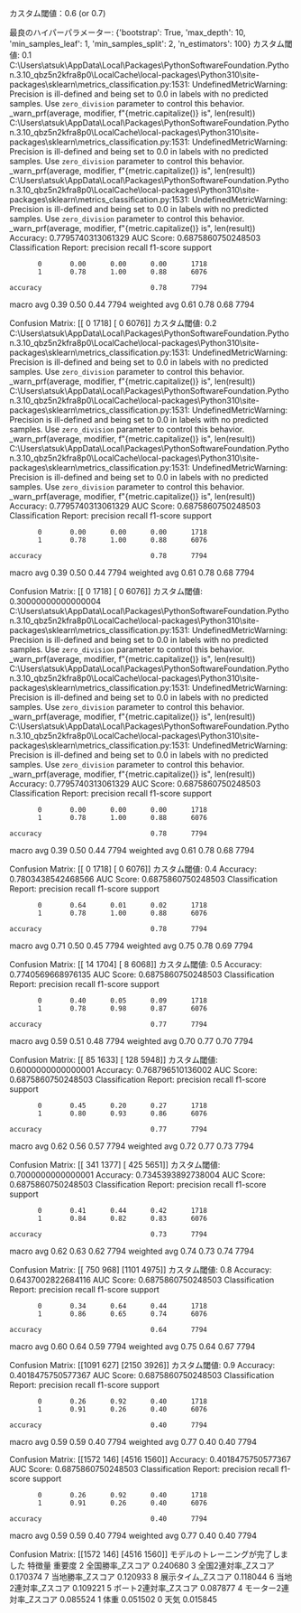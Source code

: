 カスタム閾値：0.6 (or 0.7)


最良のハイパーパラメーター: {'bootstrap': True, 'max_depth': 10, 'min_samples_leaf': 1, 'min_samples_split': 2, 'n_estimators': 100}
カスタム閾値: 0.1
C:\Users\atsuk\AppData\Local\Packages\PythonSoftwareFoundation.Python.3.10_qbz5n2kfra8p0\LocalCache\local-packages\Python310\site-packages\sklearn\metrics\_classification.py:1531: UndefinedMetricWarning: Precision is ill-defined and being set to 0.0 in labels with no predicted samples. Use `zero_division` parameter to control this behavior.
  _warn_prf(average, modifier, f"{metric.capitalize()} is", len(result))
C:\Users\atsuk\AppData\Local\Packages\PythonSoftwareFoundation.Python.3.10_qbz5n2kfra8p0\LocalCache\local-packages\Python310\site-packages\sklearn\metrics\_classification.py:1531: UndefinedMetricWarning: Precision is ill-defined and being set to 0.0 in labels with no predicted samples. Use `zero_division` parameter to control this behavior.
  _warn_prf(average, modifier, f"{metric.capitalize()} is", len(result))
C:\Users\atsuk\AppData\Local\Packages\PythonSoftwareFoundation.Python.3.10_qbz5n2kfra8p0\LocalCache\local-packages\Python310\site-packages\sklearn\metrics\_classification.py:1531: UndefinedMetricWarning: Precision is ill-defined and being set to 0.0 in labels with no predicted samples. Use `zero_division` parameter to control this behavior.
  _warn_prf(average, modifier, f"{metric.capitalize()} is", len(result))
Accuracy: 0.7795740313061329
AUC Score: 0.6875860750248503
Classification Report:
              precision    recall  f1-score   support

           0       0.00      0.00      0.00      1718
           1       0.78      1.00      0.88      6076

    accuracy                           0.78      7794
   macro avg       0.39      0.50      0.44      7794
weighted avg       0.61      0.78      0.68      7794

Confusion Matrix:
[[   0 1718]
 [   0 6076]]
カスタム閾値: 0.2
C:\Users\atsuk\AppData\Local\Packages\PythonSoftwareFoundation.Python.3.10_qbz5n2kfra8p0\LocalCache\local-packages\Python310\site-packages\sklearn\metrics\_classification.py:1531: UndefinedMetricWarning: Precision is ill-defined and being set to 0.0 in labels with no predicted samples. Use `zero_division` parameter to control this behavior.
  _warn_prf(average, modifier, f"{metric.capitalize()} is", len(result))
C:\Users\atsuk\AppData\Local\Packages\PythonSoftwareFoundation.Python.3.10_qbz5n2kfra8p0\LocalCache\local-packages\Python310\site-packages\sklearn\metrics\_classification.py:1531: UndefinedMetricWarning: Precision is ill-defined and being set to 0.0 in labels with no predicted samples. Use `zero_division` parameter to control this behavior.
  _warn_prf(average, modifier, f"{metric.capitalize()} is", len(result))
C:\Users\atsuk\AppData\Local\Packages\PythonSoftwareFoundation.Python.3.10_qbz5n2kfra8p0\LocalCache\local-packages\Python310\site-packages\sklearn\metrics\_classification.py:1531: UndefinedMetricWarning: Precision is ill-defined and being set to 0.0 in labels with no predicted samples. Use `zero_division` parameter to control this behavior.
  _warn_prf(average, modifier, f"{metric.capitalize()} is", len(result))
Accuracy: 0.7795740313061329
AUC Score: 0.6875860750248503
Classification Report:
              precision    recall  f1-score   support

           0       0.00      0.00      0.00      1718
           1       0.78      1.00      0.88      6076

    accuracy                           0.78      7794
   macro avg       0.39      0.50      0.44      7794
weighted avg       0.61      0.78      0.68      7794

Confusion Matrix:
[[   0 1718]
 [   0 6076]]
カスタム閾値: 0.30000000000000004
C:\Users\atsuk\AppData\Local\Packages\PythonSoftwareFoundation.Python.3.10_qbz5n2kfra8p0\LocalCache\local-packages\Python310\site-packages\sklearn\metrics\_classification.py:1531: UndefinedMetricWarning: Precision is ill-defined and being set to 0.0 in labels with no predicted samples. Use `zero_division` parameter to control this behavior.
  _warn_prf(average, modifier, f"{metric.capitalize()} is", len(result))
C:\Users\atsuk\AppData\Local\Packages\PythonSoftwareFoundation.Python.3.10_qbz5n2kfra8p0\LocalCache\local-packages\Python310\site-packages\sklearn\metrics\_classification.py:1531: UndefinedMetricWarning: Precision is ill-defined and being set to 0.0 in labels with no predicted samples. Use `zero_division` parameter to control this behavior.
  _warn_prf(average, modifier, f"{metric.capitalize()} is", len(result))
C:\Users\atsuk\AppData\Local\Packages\PythonSoftwareFoundation.Python.3.10_qbz5n2kfra8p0\LocalCache\local-packages\Python310\site-packages\sklearn\metrics\_classification.py:1531: UndefinedMetricWarning: Precision is ill-defined and being set to 0.0 in labels with no predicted samples. Use `zero_division` parameter to control this behavior.
  _warn_prf(average, modifier, f"{metric.capitalize()} is", len(result))
Accuracy: 0.7795740313061329
AUC Score: 0.6875860750248503
Classification Report:
              precision    recall  f1-score   support

           0       0.00      0.00      0.00      1718
           1       0.78      1.00      0.88      6076

    accuracy                           0.78      7794
   macro avg       0.39      0.50      0.44      7794
weighted avg       0.61      0.78      0.68      7794

Confusion Matrix:
[[   0 1718]
 [   0 6076]]
カスタム閾値: 0.4
Accuracy: 0.7803438542468566
AUC Score: 0.6875860750248503
Classification Report:
              precision    recall  f1-score   support

           0       0.64      0.01      0.02      1718
           1       0.78      1.00      0.88      6076

    accuracy                           0.78      7794
   macro avg       0.71      0.50      0.45      7794
weighted avg       0.75      0.78      0.69      7794

Confusion Matrix:
[[  14 1704]
 [   8 6068]]
カスタム閾値: 0.5
Accuracy: 0.7740569668976135
AUC Score: 0.6875860750248503
Classification Report:
              precision    recall  f1-score   support

           0       0.40      0.05      0.09      1718
           1       0.78      0.98      0.87      6076

    accuracy                           0.77      7794
   macro avg       0.59      0.51      0.48      7794
weighted avg       0.70      0.77      0.70      7794

Confusion Matrix:
[[  85 1633]
 [ 128 5948]]
カスタム閾値: 0.6000000000000001
Accuracy: 0.768796510136002
AUC Score: 0.6875860750248503
Classification Report:
              precision    recall  f1-score   support

           0       0.45      0.20      0.27      1718
           1       0.80      0.93      0.86      6076

    accuracy                           0.77      7794
   macro avg       0.62      0.56      0.57      7794
weighted avg       0.72      0.77      0.73      7794

Confusion Matrix:
[[ 341 1377]
 [ 425 5651]]
カスタム閾値: 0.7000000000000001
Accuracy: 0.7345393892738004
AUC Score: 0.6875860750248503
Classification Report:
              precision    recall  f1-score   support

           0       0.41      0.44      0.42      1718
           1       0.84      0.82      0.83      6076

    accuracy                           0.73      7794
   macro avg       0.62      0.63      0.62      7794
weighted avg       0.74      0.73      0.74      7794

Confusion Matrix:
[[ 750  968]
 [1101 4975]]
カスタム閾値: 0.8
Accuracy: 0.6437002822684116
AUC Score: 0.6875860750248503
Classification Report:
              precision    recall  f1-score   support

           0       0.34      0.64      0.44      1718
           1       0.86      0.65      0.74      6076

    accuracy                           0.64      7794
   macro avg       0.60      0.64      0.59      7794
weighted avg       0.75      0.64      0.67      7794

Confusion Matrix:
[[1091  627]
 [2150 3926]]
カスタム閾値: 0.9
Accuracy: 0.4018475750577367
AUC Score: 0.6875860750248503
Classification Report:
              precision    recall  f1-score   support

           0       0.26      0.92      0.40      1718
           1       0.91      0.26      0.40      6076

    accuracy                           0.40      7794
   macro avg       0.59      0.59      0.40      7794
weighted avg       0.77      0.40      0.40      7794

Confusion Matrix:
[[1572  146]
 [4516 1560]]
Accuracy: 0.4018475750577367
AUC Score: 0.6875860750248503
Classification Report:
              precision    recall  f1-score   support

           0       0.26      0.92      0.40      1718
           1       0.91      0.26      0.40      6076

    accuracy                           0.40      7794
   macro avg       0.59      0.59      0.40      7794
weighted avg       0.77      0.40      0.40      7794

Confusion Matrix:
[[1572  146]
 [4516 1560]]
モデルのトレーニングが完了しました
             特徴量       重要度
2      全国勝率_Zスコア  0.240680
3    全国2連対率_Zスコア  0.170374
7      当地勝率_Zスコア  0.120933
8     展示タイム_Zスコア  0.118044
6    当地2連対率_Zスコア  0.109221
5   ボート2連対率_Zスコア  0.087877
4  モーター2連対率_Zスコア  0.085524
1             体重  0.051502
0             天気  0.015845